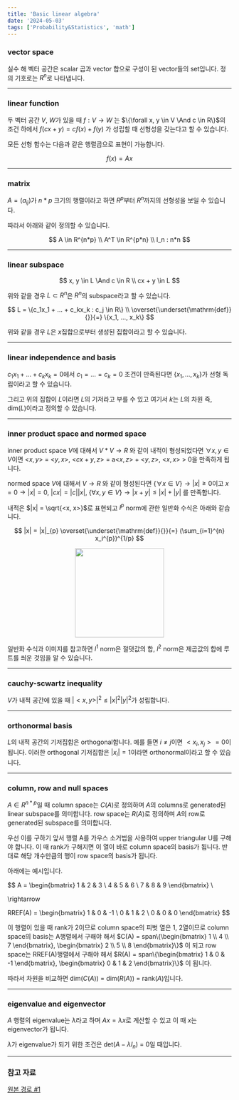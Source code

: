 ```yaml
---
title: 'Basic linear algebra'
date: '2024-05-03'
tags: ['Probability&Statistics', 'math']
---
```


### vector space

실수 해 벡터 공간은 scalar 곱과 vector 합으로 구성이 된 vector들의 set입니다. 정의 기호로는 $R^n$로 나타냅니다.

---

### linear function

두 벡터 공간 $V$, $W$가 있을 때 $f : V \rightarrow W$ 는 $\{\forall x, y \in V \And c \in R\}$의 조건 하에서 $f(cx+y) = cf(x) + f(y)$ 가 성립할 때 선형성을 갖는다고 할 수 있습니다.

모든 선형 함수는 다음과 같은 행렬곱으로 표현이 가능합니다.

$$
f(x) = Ax
$$

---

### matrix

$A = (a_{ij})$가 $n*p$ 크기의 행렬이라고 하면 $R^p$부터 $R^n$까지의 선형성을 보일 수 있습니다.

따라서 아래와 같이 정의할 수 있습니다.

$$
A \in R^{n*p} \\
A^T \in R^{p*n} \\
I_n : n*n
$$

---

### linear subspace

$$
x, y \in L \And c \in R \\
cx + y \in L
$$

위와 같을 경우 $L \subset R^n$은 $R^n$의 subspace라고 할 수 있습니다.

$$
L = \{c_1x_1 + ... + c_kx_k : c_j \in R\} \\ 
\overset{\underset{\mathrm{def}}{}}{=} \{x_1, ..., x_k\}
$$

위와 같을 경우 $L$은 $x$집합으로부터 생성된 집합이라고 할 수 있습니다.

---

### linear independence and basis

$c_1x_1 + ... + c_kx_k = 0$에서 $c_1 = ... = c_k = 0$ 조건이 만족된다면 $\{x_1, ..., x_k\}$가 선형 독립이라고 할 수 있습니다.

그리고 위의 집합이 $L$이라면 $L$의 기저라고 부를 수 있고 여기서 $k$는 $L$의 차원 즉, dim($L$)이라고 정의할 수 있습니다.

---

### inner product space and normed space

inner product space $V$에 대해서 $V*V \rightarrow R$ 와 같이 내적이 형성되었다면 $\forall x, y \in V$이면 <$x, y$> = <$y, x$>, <$cx + y , z$> = a<$x,z$> + <$y,z$>, <$x, x$> > 0을 만족하게 됩니다.

normed space $V$에 대해서 $V \rightarrow R$ 와 같이 형성된다면 $\{\forall x \in V\} \rightarrow |x| \ge 0$이고 $x = 0 \rightarrow |x| = 0$, $|cx| = |c||x|$, $\{\forall x, y \in V\} \rightarrow |x+y| \le |x| + |y|$ 를 만족합니다.

내적은 $|x| = \sqrt{<x, x>}$로 표현되고 $l^p$ norm에 관한 일반화 수식은 아래와 같습니다.

$$
|x| = |x|_{p} \overset{\underset{\mathrm{def}}{}}{=} (\sum_{i=1}^{n} x_i^{p})^{1/p}
$$

<img src="https://img1.daumcdn.net/thumb/R1280x0/?scode=mtistory2&fname=https%3A%2F%2Fblog.kakaocdn.net%2Fdn%2FFIyhg%2FbtqCRyyEJ86%2FUbaS1cpDzIk0wvuc1DeeK1%2Fimg.png" style="display: block; margin: 0 auto; height:200;" />

일반화 수식과 이미지를 참고하면 $l^1$ norm은 절댓값의 합, $l^2$ norm은 제곱값의 합에 루트를 씌운 것임을 알 수 있습니다.

---

### cauchy-scwartz inequality

$V$가 내적 공간에 있을 때 $|<x, y>|^2  \le |x|^2|y|^2$가 성립합니다.

---

### orthonormal basis

$L$의 내적 공간의 기저집합은 orthogonal합니다. 예를 들면 $i \neq j$이면 $<x_i, x_j> = 0$이 됩니다. 이러한 orthogonal 기저집합은 $|x_i| = 1$이라면 orthonormal이라고 할 수 있습니다.

---

### column, row and null spaces

$A \in R^{n*p}$일 때 column space는 $C(A)$로 정의하며 $A$의 columns로 generated된 linear subspace를 의미합니다. row space는 $R(A)$로 정의하며 $A$의 row로 generated된 subspace를 의미합니다.

우선 이를 구하기 앞서 행렬 A를 가우스 소거법을 사용하여 upper triangular U를 구해야 합니다. 이 때 rank가 구해지면 이 열이 바로 column space의 basis가 됩니다. 반대로 해당 개수만큼의 행이 row space의 basis가 됩니다.

아래에는 예시입니다.

$$
A = \begin{bmatrix}
1 & 2 & 3 \\
4 & 5 & 6 \\
7 & 8 & 9
\end{bmatrix} \\

\rightarrow 

RREF(A) = \begin{bmatrix}
1 & 0 & -1 \\
0 & 1 & 2 \\
0 & 0 & 0
\end{bmatrix}
$$

이 행렬이 있을 때 rank가 2이므로 column space의 피벗 열은 1, 2열이므로 column space의 basis는 A행렬에서 구해야 해서 $C(A) = span\{\begin{bmatrix} 1 \\ 4 \\ 7 \end{bmatrix}, \begin{bmatrix} 2 \\ 5 \\ 8 \end{bmatrix}\}$ 이 되고 row space는 RREF(A)행렬에서 구해야 해서 $R(A) = span\{\begin{bmatrix} 1 & 0 & -1 \end{bmatrix}, \begin{bmatrix} 0 & 1 & 2 \end{bmatrix}\}$ 이 됩니다.

따라서 차원을 비교하면 dim($C(A)$) = dim($R(A)$) = rank($A$)입니다.

---

### eigenvalue and eigenvector

$A$ 행렬의 eigenvalue는 $\lambda$라고 하며 $Ax = \lambda x$로 계산할 수 있고 이 때 $x$는 eigenvector가 됩니다.

$\lambda$가 eigenvalue가 되기 위한 조건은 det($A-\lambda I_n$) = 0일 때입니다.

---

### 참고 자료

[원본 경로 #1](https://www.dropbox.com/scl/fi/v36rpgglbohl4v2mw55x5/Chap1-linearAlgebra.pdf?rlkey=4mgcyr1cc4xs8ik7gurh1q93y&e=1&dl=0)




